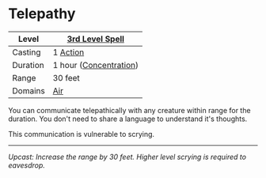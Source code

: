 # Telepathy

| Level    | [3rd Level Spell](../../../Spell%20Level.md)        |
| -------- | --------------------------------------------------- |
| Casting  | 1 [Action](../../../../Game%20Procedures/Action.md) |
| Duration | 1 hour ([Concentration](../../../Concentration.md)) |
| Range    | 30 feet                                             |
| Domains  | [Air](../../../Spell%20Domains/Air.md)              |

You can communicate telepathically with any creature within range for the duration. You don't need to share a language to understand it's thoughts.

This communication is vulnerable to scrying.

---
*Upcast: Increase the range by 30 feet. Higher level scrying is required to eavesdrop.*